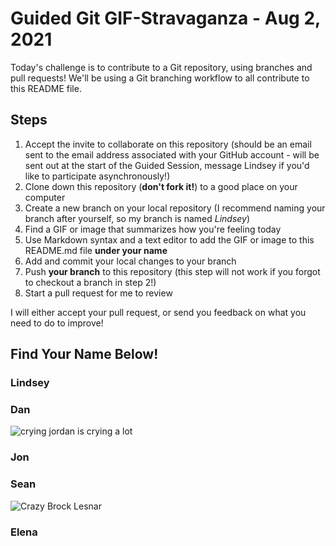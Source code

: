 # Guided Git GIF-Stravaganza - Aug 2, 2021

Today's challenge is to contribute to a Git repository, using branches and pull requests! We'll be using a Git branching workflow to all contribute to this README file.

## Steps

1. Accept the invite to collaborate on this repository (should be an email sent to the email address associated with your GitHub account - will be sent out at the start of the Guided Session, message Lindsey if you'd like to participate asynchronously!)
2. Clone down this repository (**don't fork it!**) to a good place on your computer
3. Create a new branch on your local repository (I recommend naming your branch after yourself, so my branch is named *Lindsey*)
4. Find a GIF or image that summarizes how you're feeling today
5. Use Markdown syntax and a text editor to add the GIF or image to this README.md file **under your name**
6. Add and commit your local changes to your branch
7. Push **your branch** to this repository (this step will not work if you forgot to checkout a branch in step 2!)
8. Start a pull request for me to review

I will either accept your pull request, or send you feedback on what you need to do to improve!

## Find Your Name Below!

### Lindsey

### Dan

![crying jordan is crying a lot](https://media.giphy.com/media/OBhDa8A9ZBIUU/giphy.gif)

### Jon

### Sean
![Crazy Brock Lesnar](https://media0.giphy.com/media/3o6vXPqTWMZiGc2GVq/giphy.gif?cid=790b76113e31d13b270e71d7702c4be0734c433dba495b6c&rid=giphy.gif)
### Elena

